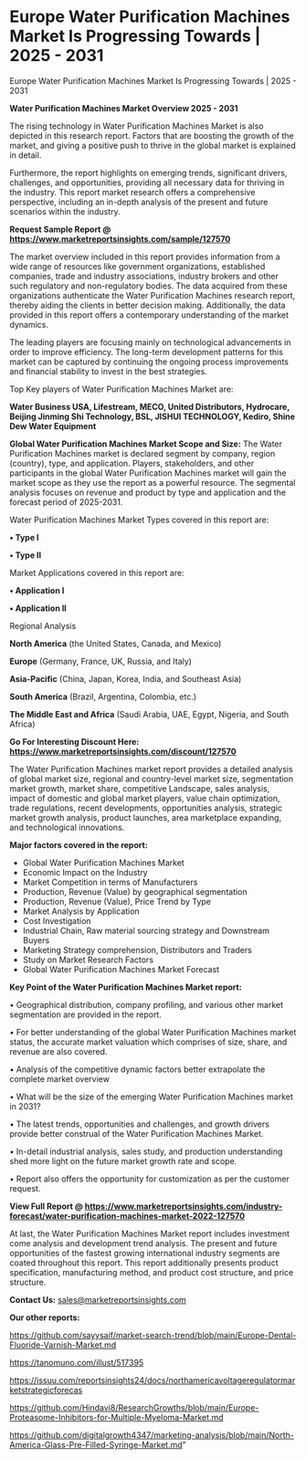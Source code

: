 # Europe Water Purification Machines Market Is Progressing Towards | 2025 - 2031
Europe Water Purification Machines Market Is Progressing Towards | 2025 - 2031

<Strong> Water Purification Machines Market Overview 2025 - 2031</strong>

The rising technology in Water Purification Machines Market is also depicted in this research report. Factors that are boosting the growth of the market, and giving a positive push to thrive in the global market is explained in detail.

Furthermore, the report highlights on emerging trends, significant drivers, challenges, and opportunities, providing all necessary data for thriving in the industry. This report market research offers a comprehensive perspective, including an in-depth analysis of the present and future scenarios within the industry.

<strong>Request Sample Report @ <a href=https://www.marketreportsinsights.com/sample/127570>https://www.marketreportsinsights.com/sample/127570</a></strong>

The market overview included in this report provides information from a wide range of resources like government organizations, established companies, trade and industry associations, industry brokers and other such regulatory and non-regulatory bodies. The data acquired from these organizations authenticate the Water Purification Machines research report, thereby aiding the clients in better decision making. Additionally, the data provided in this report offers a contemporary understanding of the market dynamics.

The leading players are focusing mainly on technological advancements in order to improve efficiency. The long-term development patterns for this market can be captured by continuing the ongoing process improvements and financial stability to invest in the best strategies.

Top Key players of Water Purification Machines Market are:

<strong>Water Business USA, Lifestream, MECO, United Distributors, Hydrocare, Beijing Jinming Shi Technology, BSL, JISHUI TECHNOLOGY, Kediro, Shine Dew Water Equipment</strong>

<strong><b>Global Water Purification Machines Market Scope and Size:</b></strong>
The Water Purification Machines market is declared segment by company, region (country), type, and application. Players, stakeholders, and other participants in the global Water Purification Machines market will gain the market scope as they use the report as a powerful resource. The segmental analysis focuses on revenue and product by type and application and the forecast period of 2025-2031.

Water Purification Machines Market Types covered in this report are:

<strong>• Type I

• Type II</strong>

Market Applications covered in this report are:

<strong>• Application I

• Application II</strong> 

Regional Analysis

<strong>North America</strong> (the United States, Canada, and Mexico)

<strong>Europe</strong> (Germany, France, UK, Russia, and Italy)

<strong>Asia-Pacific</strong> (China, Japan, Korea, India, and Southeast Asia)

<strong>South America</strong> (Brazil, Argentina, Colombia, etc.)

<strong>The Middle East and Africa</strong> (Saudi Arabia, UAE, Egypt, Nigeria, and South Africa)

<strong>Go For Interesting Discount Here: <a href=https://www.marketreportsinsights.com/discount/127570>https://www.marketreportsinsights.com/discount/127570</a></strong>

The Water Purification Machines market report provides a detailed analysis of global market size, regional and country-level market size, segmentation market growth, market share, competitive Landscape, sales analysis, impact of domestic and global market players, value chain optimization, trade regulations, recent developments, opportunities analysis, strategic market growth analysis, product launches, area marketplace expanding, and technological innovations.

<strong><b>Major factors covered in the report:</b></strong>
<ul>
  <li>Global Water Purification Machines Market </li>
  <li>Economic Impact on the Industry</li>
  <li>Market Competition in terms of Manufacturers</li>
  <li>Production, Revenue (Value) by geographical segmentation</li>
  <li>Production, Revenue (Value), Price Trend by Type</li>
  <li>Market Analysis by Application</li>
  <li>Cost Investigation</li>
  <li>Industrial Chain, Raw material sourcing strategy and Downstream Buyers</li>
  <li>Marketing Strategy comprehension, Distributors and Traders</li>
  <li>Study on Market Research Factors</li>
  <li>Global Water Purification Machines Market Forecast</li>
</ul>

<strong><b>Key Point of the Water Purification Machines Market report:</b></strong>

• Geographical distribution, company profiling, and various other market segmentation are provided in the report.

• For better understanding of the global Water Purification Machines market status, the accurate market valuation which comprises of size, share, and revenue are also covered.

• Analysis of the competitive dynamic factors better extrapolate the complete market overview

• What will be the size of the emerging Water Purification Machines market in 2031?

• The latest trends, opportunities and challenges, and growth drivers provide better construal of the Water Purification Machines Market.

• In-detail industrial analysis, sales study, and production understanding shed more light on the future market growth rate and scope.

• Report also offers the opportunity for customization as per the customer request.

<strong><b>View Full Report @ <a href=https://www.marketreportsinsights.com/industry-forecast/water-purification-machines-market-2022-127570>https://www.marketreportsinsights.com/industry-forecast/water-purification-machines-market-2022-127570</a></b></strong>


At last, the Water Purification Machines Market report includes investment come analysis and development trend analysis. The present and future opportunities of the fastest growing international industry segments are coated throughout this report. This report additionally presents product specification, manufacturing method, and product cost structure, and price structure.

<strong>Contact Us:</strong>
sales@marketreportsinsights.com

<strong>Our other reports:</strong>

<a href=https://github.com/sayysaif/market-search-trend/blob/main/Europe-Dental-Fluoride-Varnish-Market.md>https://github.com/sayysaif/market-search-trend/blob/main/Europe-Dental-Fluoride-Varnish-Market.md</a>

<a href=https://tanomuno.com/illust/517395>https://tanomuno.com/illust/517395</a>

<a href=https://issuu.com/reportsinsights24/docs/northamericavoltageregulatormarketstrategicforecas>https://issuu.com/reportsinsights24/docs/northamericavoltageregulatormarketstrategicforecas</a>

<a href=https://github.com/Hindavi8/ResearchGrowths/blob/main/Europe-Proteasome-Inhibitors-for-Multiple-Myeloma-Market.md>https://github.com/Hindavi8/ResearchGrowths/blob/main/Europe-Proteasome-Inhibitors-for-Multiple-Myeloma-Market.md</a>

<a href=https://github.com/digitalgrowth4347/marketing-analysis/blob/main/North-America-Glass-Pre-Filled-Syringe-Market.md>https://github.com/digitalgrowth4347/marketing-analysis/blob/main/North-America-Glass-Pre-Filled-Syringe-Market.md</a>"
